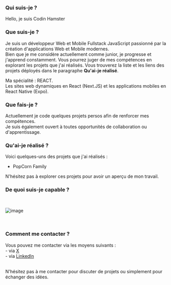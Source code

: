 ### Qui suis-je ?
Hello, je suis Codin Hamster

### Que suis-je ?
Je suis un développeur Web et Mobile Fullstack JavaScript passionné par la création d'applications Web et Mobile modernes.
<br>Bien que je me considère actuellement comme junior, je progresse et j'apprend constamment. Vous pourrez juger de mes compétences en explorant les projets que j'ai réalisés.
Vous trouverez la liste et les liens des projets déployés dans le paragraphe **Qu'ai-je réalisé**.

Ma spécialité : REACT.
<br>Les sites web dynamiques en React (Next.JS) et les applications mobiles en React Native (Expo).

### Que fais-je ?
Actuellement je code quelques projets persos afin de renforcer mes compétences.
<br>Je suis également ouvert à toutes opportunités de collaboration ou d'apprentissage.

### Qu'ai-je réalisé ?
Voici quelques-uns des projets que j'ai réalisés :

- PopCorn Family

N'hésitez pas à explorer ces projets pour avoir un aperçu de mon travail.

### De quoi suis-je capable ?
<br>

![image](https://github.com/codinHamster/codinHamster/assets/149699474/d86141be-0aab-446c-bfc6-eccfb9406138)

<br>

### Comment me contacter ?
Vous pouvez me contacter via les moyens suivants :
<br>- via [X](https://twitter.com/CodinHamster)
<br>- via [LinkedIn](https://www.linkedin.com/in/hamid-dinar) 

<br>N'hésitez pas à me contacter pour discuter de projets ou simplement pour échanger des idées.
